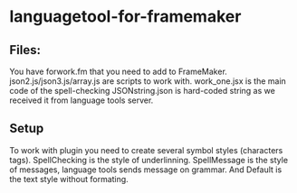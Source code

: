 # languagetool-for-framemaker

## Files:

You have forwork.fm that you need to add to FrameMaker. 
json2.js/json3.js/array.js are scripts to work with.
work_one.jsx is the main code of the spell-checking
JSONstring.json is hard-coded string as we received it from language tools server.


## Setup

To work with plugin you need to create several symbol styles (characters tags).
SpellChecking is the style of underlinning. SpellMessage is the style of messages,
language tools sends message on grammar. And Default is the text style without
formating.



